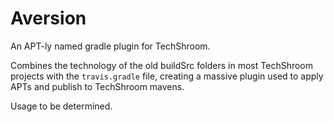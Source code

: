 # Aversion
An APT-ly named gradle plugin for TechShroom.

Combines the technology of the old buildSrc folders in most TechShroom projects with the `travis.gradle` file, creating a massive plugin used to apply APTs and publish to TechShroom mavens.

Usage to be determined.
